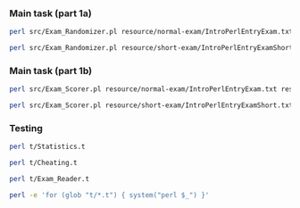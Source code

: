 ### Main task (part 1a)

```bash
perl src/Exam_Randomizer.pl resource/normal-exam/IntroPerlEntryExam.txt
```

```bash
perl src/Exam_Randomizer.pl resource/short-exam/IntroPerlEntryExamShort.txt
```

### Main task (part 1b)

```bash
perl src/Exam_Scorer.pl resource/normal-exam/IntroPerlEntryExam.txt resource/normal-exam/*
```

```bash
perl src/Exam_Scorer.pl resource/short-exam/IntroPerlEntryExamShort.txt resource/short-exam/*
```

### Testing

```bash
perl t/Statistics.t 
```

```bash
perl t/Cheating.t
```

```bash
perl t/Exam_Reader.t
```

```bash
perl -e 'for (glob "t/*.t") { system("perl $_") }'
```